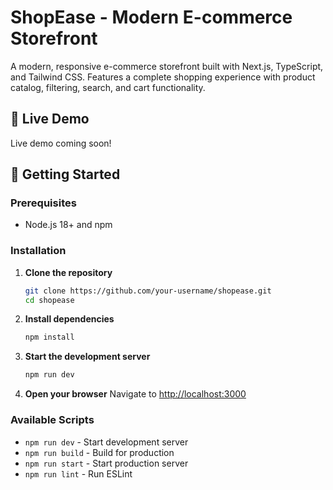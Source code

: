 # ShopEase - Modern E-commerce Storefront

A modern, responsive e-commerce storefront built with Next.js, TypeScript, and Tailwind CSS. Features a complete shopping experience with product catalog, filtering, search, and cart functionality.

## 🚀 Live Demo

Live demo coming soon!

## 🚦 Getting Started

### Prerequisites

- Node.js 18+ and npm

### Installation

1. **Clone the repository**

   ```bash
   git clone https://github.com/your-username/shopease.git
   cd shopease
   ```

2. **Install dependencies**

   ```bash
   npm install
   ```

3. **Start the development server**

   ```bash
   npm run dev
   ```

4. **Open your browser**
   Navigate to [http://localhost:3000](http://localhost:3000)

### Available Scripts

- `npm run dev` - Start development server
- `npm run build` - Build for production
- `npm run start` - Start production server
- `npm run lint` - Run ESLint

